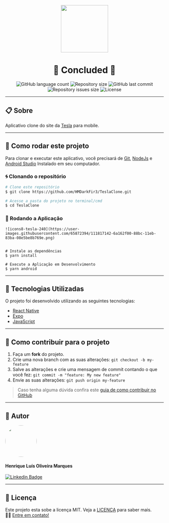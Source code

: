 <p align="center" >
  <img align="center" src="https://user-images.githubusercontent.com/65872394/111817156-6da9b600-88bc-11eb-957c-b4609c178d4f.png" width="150" height="auto" />
</p>


<h1 align="center">
  🚀 Concluded 🚀
</h1>

<p align="center" >
  <img alt="GitHub language count" src="https://img.shields.io/github/languages/count/hmdarkfir3/TeslaClone" />
  
  <img alt="Repository size" src="https://img.shields.io/github/repo-size/hmdarkfir3/TeslaClone">
  
  <img alt="GitHub last commit" src="https://img.shields.io/github/last-commit/hmdarkfir3/TeslaClone">
  
  <img alt="Repository issues size" src="https://img.shields.io/github/issues/hmdarkfir3/TeslaClone">
  
  <img alt="License" src="https://img.shields.io/badge/license-MIT-blue.svg" />
</p>
  
---

## 📋 Sobre
Aplicativo clone do site da [Tesla](https://www.tesla.com) para mobile.

---

## 📂 Como rodar este projeto

Para clonar e executar este aplicativo, você precisará de [Git](https://git-scm.com), [NodeJs](https://nodejs.org/en/) e [Android Studio](https://developer.android.com/studio) Instalado em seu computador.

### 🌀 Clonando o repositório

```bash
# Clone este repositório
$ git clone https://github.com/HMDarkFir3/TeslaClone.git

# Acesse a pasta do projeto no terminal/cmd
$ cd TeslaClone
```

### 🎲 Rodando a Aplicação

```bash![icons8-tesla-128](https://user-images.githubusercontent.com/65872394/111817061-4e128d80-88bc-11eb-9da2-173e8e8c64a0.png)
![icons8-tesla-240](https://user-images.githubusercontent.com/65872394/111817142-6a162f00-88bc-11eb-83ba-08e5be8b769e.png)


# Instale as dependências
$ yarn install

# Execute a Aplicação em Desenvolvimento
$ yarn android
```

---

## 🚀 Tecnologias Utilizadas
 
O projeto foi desenvolvido utilizando as seguintes tecnologias:

- [React Native](https://reactnative.dev)
- [Expo](https://expo.io)
- [JavaScript](https://developer.mozilla.org/pt-BR/docs/Web/JavaScript)

---

## 💪 Como contribuir para o projeto

1. Faça um **fork** do projeto.
2. Crie uma nova branch com as suas alterações: `git checkout -b my-feature`
3. Salve as alterações e crie uma mensagem de commit contando o que você fez: `git commit -m "feature: My new feature"`
4. Envie as suas alterações: `git push origin my-feature`
> Caso tenha alguma dúvida confira este [guia de como contribuir no GitHub](https://github.com/firstcontributions/first-contributions)

---

## 🧑 Autor

<img style="border-radius: 50%;" src="https://github.com/HMDarkFir3.png" width="100px;" alt=""/>
 <h4>Henrique Luís Oliveira Marques</h4>

[![Linkedin Badge](https://img.shields.io/badge/-Henrique-blue?style=flat-square&logo=Linkedin&logoColor=white&link=https://www.linkedin.com/in/henrique-luís-oliveira-marques-3406361a7/)](https://www.linkedin.com/in/henrique-luís-oliveira-marques-3406361a7/) 

---

## 📝 Licença
Este projeto esta sobe a licença MIT. Veja a [LICENÇA](./LICENSE) para saber mais. 
<br>
👋🏽 [Entre em contato!](https://www.linkedin.com/in/henrique-luís-oliveira-marques-3406361a7/)
